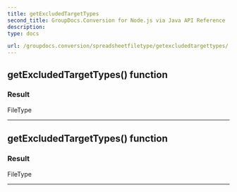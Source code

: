 ```yaml
---
title: getExcludedTargetTypes
second_title: GroupDocs.Conversion for Node.js via Java API Reference
description: 
type: docs

url: /groupdocs.conversion/spreadsheetfiletype/getexcludedtargettypes/
---
```


## getExcludedTargetTypes()  function


### Result
FileType


---


## getExcludedTargetTypes()  function


### Result
FileType


---


